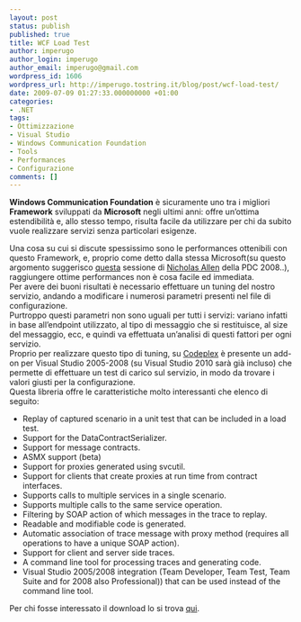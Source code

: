 ```yaml
---
layout: post
status: publish
published: true
title: WCF Load Test
author: imperugo
author_login: imperugo
author_email: imperugo@gmail.com
wordpress_id: 1606
wordpress_url: http://imperugo.tostring.it/blog/post/wcf-load-test/
date: 2009-07-09 01:27:33.000000000 +01:00
categories:
- .NET
tags:
- Ottimizzazione
- Visual Studio
- Windows Communication Foundation
- Tools
- Performances
- Configurazione
comments: []
---
```

<p><strong>Windows Communication Foundation</strong> &egrave; sicuramente uno tra i migliori <strong>Framework</strong> sviluppati da <strong>Microsoft</strong> negli ultimi anni: offre un&rsquo;ottima estendibilit&agrave; e, allo stesso tempo, risulta facile da utilizzare per chi da subito vuole realizzare servizi senza particolari esigenze.     </p>
<p>Una cosa su cui si discute spessissimo sono le performances ottenibili con questo Framework, e, proprio come detto dalla stessa Microsoft(su questo argomento suggerisco <a target="_blank" rel="nofollow" href="http://channel9.msdn.com/pdc2008/TL38/">questa</a> sessione di <a target="_blank" rel="nofollow" href="http://blogs.msdn.com/drnick/" title="Nicholas Allen">Nicholas Allen</a> della PDC 2008..), raggiungere ottime performances non &egrave; cosa facile ed immediata.     <br />
Per avere dei buoni risultati &egrave; necessario effettuare un tuning del nostro servizio, andando a modificare i numerosi parametri presenti nel file di configurazione.     <br />
Purtroppo questi parametri non sono uguali per tutti i servizi: variano infatti in base all&rsquo;endpoint utilizzato, al tipo di messaggio che si restituisce, al size del messaggio, ecc, e quindi va effettuata un&rsquo;analisi di questi fattori per ogni servizio.     <br />
Proprio per realizzare questo tipo di tuning, su <a target="_blank" rel="nofollow" href="http://www.codeplex.com/" title="Codeplex">Codeplex</a> &egrave; presente un add-on per Visual Studio 2005-2008 (su Visual Studio 2010 sar&agrave; gi&agrave; incluso) che permette di effettuare un test di carico sul servizio, in modo da trovare i valori giusti per la configurazione.     <br />
Questa libreria offre le caratteristiche molto interessanti che elenco di seguito:</p>
<ul>
    <li>Replay of captured scenario in a unit test that can be included in a load test.</li>
    <li>Support for the DataContractSerializer.</li>
    <li>Support for message contracts.</li>
    <li>ASMX support (beta)</li>
    <li>Support for proxies generated using svcutil.</li>
    <li>Support for clients that create proxies at run time from contract interfaces.</li>
    <li>Supports calls to multiple services in a single scenario.</li>
    <li>Supports multiple calls to the same service operation.</li>
    <li>Filtering by SOAP action of which messages in the trace to replay.</li>
    <li>Readable and modifiable code is generated.</li>
    <li>Automatic association of trace message with proxy method (requires all operations to have a unique SOAP action).</li>
    <li>Support for client and server side traces.</li>
    <li>A command line tool for processing traces and generating code.</li>
    <li>Visual Studio 2005/2008 integration (Team Developer, Team Test, Team Suite and for 2008 also Professional)) that can be used instead of the command line tool.</li>
</ul>
<p>Per chi fosse interessato il download lo si trova <a target="_blank" rel="nofollow" href="http://wcfloadtest.codeplex.com/">qui</a>.</p>
